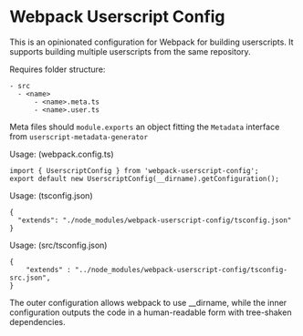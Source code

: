 # Webpack Userscript Config

This is an opinionated configuration for Webpack for building userscripts. It supports building multiple userscripts from the same repository.

Requires folder structure:

    - src
      - <name>
          - <name>.meta.ts
          - <name>.user.ts

Meta files should `module.exports` an object fitting the `Metadata` interface from `userscript-metadata-generator`

Usage: (webpack.config.ts)

    import { UserscriptConfig } from 'webpack-userscript-config';
    export default new UserscriptConfig(__dirname).getConfiguration();

Usage: (tsconfig.json)

    {
      "extends": "./node_modules/webpack-userscript-config/tsconfig.json"
    }

Usage: (src/tsconfig.json)

    {
        "extends" : "../node_modules/webpack-userscript-config/tsconfig-src.json",
    }

The outer configuration allows webpack to use __dirname, while the inner configuration outputs the code in a human-readable form with tree-shaken dependencies.
